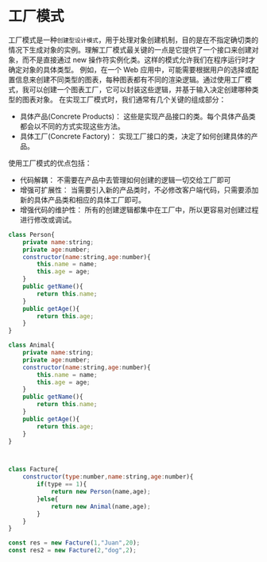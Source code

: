 # 工厂模式

工厂模式是一种`创建型设计模式`，用于处理对象创建机制，目的是在不指定确切类的情况下生成对象的实例。理解工厂模式最关键的一点是它提供了一个接口来创建对象，而不是直接通过 new 操作符实例化类。这样的模式允许我们在程序运行时才确定对象的具体类型。
例如，在一个 Web 应用中，可能需要根据用户的选择或配置信息来创建不同类型的图表，每种图表都有不同的渲染逻辑。通过使用工厂模式，我可以创建一个图表工厂，它可以封装这些逻辑，并基于输入决定创建哪种类型的图表对象。
在实现工厂模式时，我们通常有几个关键的组成部分：

- 具体产品(Concrete Products)： 这些是实现产品接口的类。每个具体产品类都会以不同的方式实现这些方法。
- 具体工厂(Concrete Factory)： 实现工厂接口的类，决定了如何创建具体的产品。

使用工厂模式的优点包括：

- 代码解耦： 不需要在产品中去管理如何创建的逻辑一切交给工厂即可
- 增强可扩展性： 当需要引入新的产品类时，不必修改客户端代码，只需要添加新的具体产品类和相应的具体工厂即可。
- 增强代码的维护性： 所有的创建逻辑都集中在工厂中，所以更容易对创建过程进行修改或调试。

```javascript
class Person{
    private name:string;
    private age:number;
    constructor(name:string,age:number){
        this.name = name;
        this.age = age;
    }
    public getName(){
        return this.name;
    }
    public getAge(){
        return this.age;
    }
}

class Animal{
    private name:string;
    private age:number;
    constructor(name:string,age:number){
        this.name = name;
        this.age = age;
    }
    public getName(){
        return this.name;
    }
    public getAge(){
        return this.age;
    }
}



class Facture{
    constructor(type:number,name:string,age:number){
        if(type == 1){
            return new Person(name,age);
        }else{
            return new Animal(name,age);
        }
    }
}

const res = new Facture(1,"Juan",20);
const res2 = new Facture(2,"dog",2);
```
